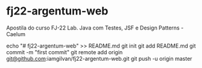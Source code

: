 # fj22-argentum-web
Apostila do curso FJ-22 Lab. Java com Testes, JSF e Design Patterns - Caelum

echo "# fj22-argentum-web" >> README.md
git init
git add README.md
git commit -m "first commit"
git remote add origin git@github.com:iamgilvan/fj22-argentum-web.git
git push -u origin master
